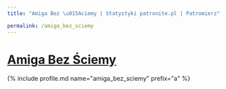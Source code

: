 ```yaml
---
title: "Amiga Bez \u015Aciemy | Statystyki patronite.pl | Patromierz"

permalink: /amiga_bez_sciemy
---
```


# [Amiga Bez Ściemy](https://patronite.pl/amiga_bez_sciemy)

{% include profile.md name="amiga_bez_sciemy" prefix="a" %}

